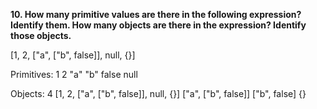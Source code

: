 **10. How many primitive values are there in the following expression? Identify them. How many objects are there in the expression? Identify those objects.**

[1, 2, ["a", ["b", false]], null, {}]

Primitives:
1
2
"a"
"b"
false
null

Objects: 4
[1, 2, ["a", ["b", false]], null, {}]
["a", ["b", false]]
["b", false]
{}
